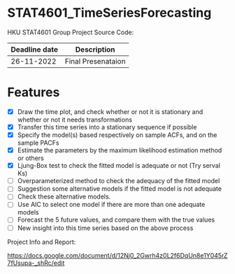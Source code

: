 # STAT4601_TimeSeriesForecasting
HKU STAT4601 Group Project Source Code:

| Deadline date | Description |
| --- | --- |
| 26-11-2022 | Final Presenataion |

# Features
- [x] Draw the time plot, and check whether or not it is stationary and whether or not it needs transformations
- [x] Transfer this time series into a stationary sequence if possible
- [x] Specify the model(s) based respectively on sample ACFs, and on the sample PACFs
- [x] Estimate the parameters by the maximum likelihood estimation method or others
- [x] Ljung-Box test to check the fitted model is adequate or not (Try serval Ks)
- [ ] Overparameterized method to check the adequacy of the fitted model
- [ ] Suggestion some alternative models if the fitted model is not adequate
- [ ] Check these alternative models.
- [ ] Use AIC to select one model if there are more than one adequate models
- [ ] Forecast the 5 future values, and compare them with the true values
- [ ] New insight into this time series based on the above process

Project Info and Report:

https://docs.google.com/document/d/12Nj0_2Gwrh4z0L2f6DqUn8e1Y045rZ7fUsupa-_shRc/edit

